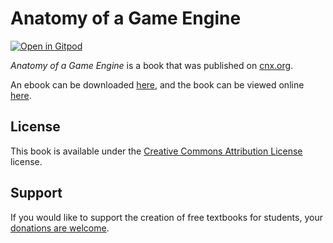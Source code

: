 # Anatomy of a Game Engine

[![Open in Gitpod](https://gitpod.io/button/open-in-gitpod.svg)](https://gitpod.io/from-referrer/)

_Anatomy of a Game Engine_ is a book that was published on [cnx.org](https://cnx.org/).

An ebook can be downloaded [here](https://github.com/cnx-user-books/cnxbook-anatomy-of-a-game-engine/releases/latest), and the book can be viewed online [here](https://github.com/cnx-user-books/cnxbook-anatomy-of-a-game-engine/releases/latest).

## License
This book is available under the [Creative Commons Attribution License](./LICENSE) license.

## Support
If you would like to support the creation of free textbooks for students, your [donations are welcome](https://riceconnect.rice.edu/donation/support-openstax-banner).
